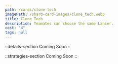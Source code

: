 ```yaml
---
path: /cards/clone-tech
imagePath: /shard-card-images/clone_tech.webp
title: Clone Tech
description: Teamates can choose the same Lancer.
cost: "4"
tags: null
---
```


::details-section
Coming Soon
::

::strategies-section
Coming Soon
::
